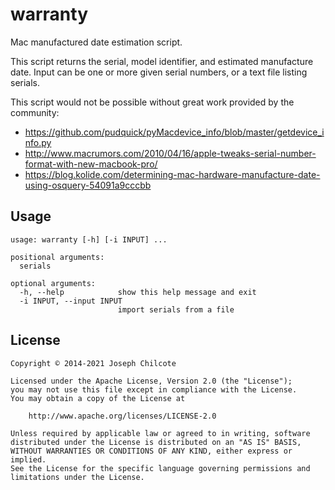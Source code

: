 warranty
========

Mac manufactured date estimation script.

This script returns the serial, model identifier, and estimated manufacture date.
Input can be one or more given serial numbers, or a text file listing serials.

This script would not be possible without great work provided by the community:
- https://github.com/pudquick/pyMacdevice_info/blob/master/getdevice_info.py
- http://www.macrumors.com/2010/04/16/apple-tweaks-serial-number-format-with-new-macbook-pro/
- https://blog.kolide.com/determining-mac-hardware-manufacture-date-using-osquery-54091a9cccbb

Usage
-----

```
usage: warranty [-h] [-i INPUT] ...

positional arguments:
  serials

optional arguments:
  -h, --help            show this help message and exit
  -i INPUT, --input INPUT
                        import serials from a file
```

License
-------

	Copyright © 2014-2021 Joseph Chilcote

	Licensed under the Apache License, Version 2.0 (the "License");
	you may not use this file except in compliance with the License.
	You may obtain a copy of the License at

		http://www.apache.org/licenses/LICENSE-2.0

	Unless required by applicable law or agreed to in writing, software
	distributed under the License is distributed on an "AS IS" BASIS,
	WITHOUT WARRANTIES OR CONDITIONS OF ANY KIND, either express or implied.
	See the License for the specific language governing permissions and
	limitations under the License.
